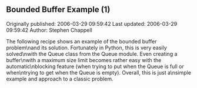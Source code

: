 ## Bounded Buffer Example (1)

Originally published: 2006-03-29 09:59:42
Last updated: 2006-03-29 09:59:42
Author: Stephen Chappell

The following recipe shows an example of the bounded buffer problem\nand its solution. Fortunately in Python, this is very easily solved\nwith the Queue class from the Queue module. Even creating a buffer\nwith a maximum size limit becomes rather easy with the automatic\nblocking feature (when trying to put when the Queue is full or when\ntrying to get when the Queue is empty). Overall, this is just a\nsimple example and approach to a classic problem.